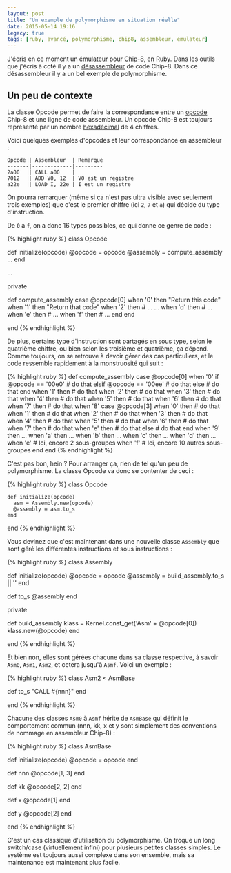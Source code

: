 ```yaml
---
layout: post
title: "Un exemple de polymorphisme en situation réelle"
date: 2015-05-14 19:16
legacy: true
tags: [ruby, avancé, polymorphisme, chip8, assembleur, émulateur]
---
```




J'écris en ce moment un [émulateur](http://fr.wikipedia.org/wiki/%C3%89mulation)
pour [Chip-8](http://fr.wikipedia.org/wiki/CHIP-8), en Ruby. Dans les outils que
j'écris à coté il y a un [désassembleur](http://fr.wikipedia.org/wiki/D%C3%A9sassembleur) de code Chip-8. Dans ce
désassembleur il y a un bel exemple de polymorphisme.

<!-- more -->

## Un peu de contexte

La classe Opcode permet de faire la correspondance entre un [opcode](http://fr.wikipedia.org/wiki/Langage_machine#Opcode) Chip-8
et une ligne de code assembleur. Un opcode Chip-8 est toujours représenté par
un nombre [hexadécimal](http://fr.wikipedia.org/wiki/Syst%C3%A8me_hexad%C3%A9cimal) de 4 chiffres.

Voici quelques exemples d'opcodes et leur correspondance en assembleur :

    Opcode | Assembleur  | Remarque
    -------|-------------|---------
    2a00   | CALL a00    |
    7012   | ADD V0, 12  | V0 est un registre
    a22e   | LOAD I, 22e | I est un registre

On pourra remarquer (même si ça n'est pas ultra visible avec seulement trois
exemples) que c'est le premier chiffre (ici `2`, `7` et `a`) qui décide du
type d'instruction.

De `0` à `f`, on a donc 16 types possibles, ce qui donne ce genre de code :

{% highlight ruby %}
class Opcode

  def initialize(opcode)
    @opcode = opcode
    @assembly = compute_assembly
    ...
  end

  ...

  private

  def compute_assembly
    case @opcode[0]
    when '0' then "Return this code"
    when '1' then "Return that code"
    when '2' then # ...
    ...
    when 'd' then # ...
    when 'e' then # ...
    when 'f' then # ...
    end
  end

end
{% endhighlight %}

De plus, certains type d'instruction sont partagés en sous type, selon le
quatrième chiffre, ou bien selon les troisième et quatrième, ça dépend. Comme
toujours, on se retrouve à devoir gérer des cas particuliers, et le code
ressemble rapidement à la monstruosité qui suit :

{% highlight ruby %}
def compute_assembly
  case @opcode[0]
  when '0'
    if @opcode == '00e0'
      # do that
    elsif @opcode == '00ee'
      # do that
    else
      # do that
    end
  when '1' then # do that
  when '2' then # do that
  when '3' then # do that
  when '4' then # do that
  when '5' then # do that
  when '6' then # do that
  when '7' then # do that
  when '8'
    case @opcode[3]
    when '0' then # do that
    when '1' then # do that
    when '2' then # do that
    when '3' then # do that
    when '4' then # do that
    when '5' then # do that
    when '6' then # do that
    when '7' then # do that
    when 'e' then # do that
    else
      # do that
    end
  when '9' then ...
  when 'a' then ...
  when 'b' then ...
  when 'c' then ...
  when 'd' then ...
  when 'e'
    # Ici, encore 2 sous-groupes
  when 'f'
    # Ici, encore 10 autres sous-groupes
  end
end
{% endhighlight %}

C'est pas bon, hein ? Pour arranger ça, rien de tel qu'un peu de polymorphisme.
La classe Opcode va donc se contenter de ceci :

{% highlight ruby %}
class Opcode

    def initialize(opcode)
      asm = Assembly.new(opcode)
      @assembly = asm.to_s
    end

end
{% endhighlight %}

Vous devinez que c'est maintenant dans une nouvelle classe `Assembly` que sont géré les différentes
instructions et sous instructions :

{% highlight ruby %}
class Assembly

  def initialize(opcode)
    @opcode = opcode
    @assembly = build_assembly.to_s || ''
  end

  def to_s
    @assembly
  end

  private

  def build_assembly
    klass = Kernel.const_get('Asm' + @opcode[0])
    klass.new(@opcode)
  end

end
{% endhighlight %}

Et bien non, elles sont gérées chacune dans sa classe respective, à savoir
`Asm0`, `Asm1`, `Asm2`, et cetera jusqu'à `Asmf`. Voici un exemple :

{% highlight ruby %}
class Asm2 < AsmBase

  def to_s
    "CALL #{nnn}"
  end

end
{% endhighlight %}

Chacune des classes `Asm0` à `Asmf` hérite de `AsmBase` qui définit le
comportement commun (nnn, kk, x et y sont simplement des conventions de nommage en
assembleur Chip-8) :

{% highlight ruby %}
class AsmBase

  def initialize(opcode)
    @opcode = opcode
  end

  def nnn
    @opcode[1, 3]
  end

  def kk
    @opcode[2, 2]
  end

  def x
    @opcode[1]
  end

  def y
    @opcode[2]
  end

end
{% endhighlight %}

C'est un cas classique d'utilisation du polymorphisme. On troque
un long switch/case (virtuellement infini) pour plusieurs petites classes simples.
Le système est toujours aussi complexe dans son ensemble, mais sa maintenance
est maintenant plus facile.


